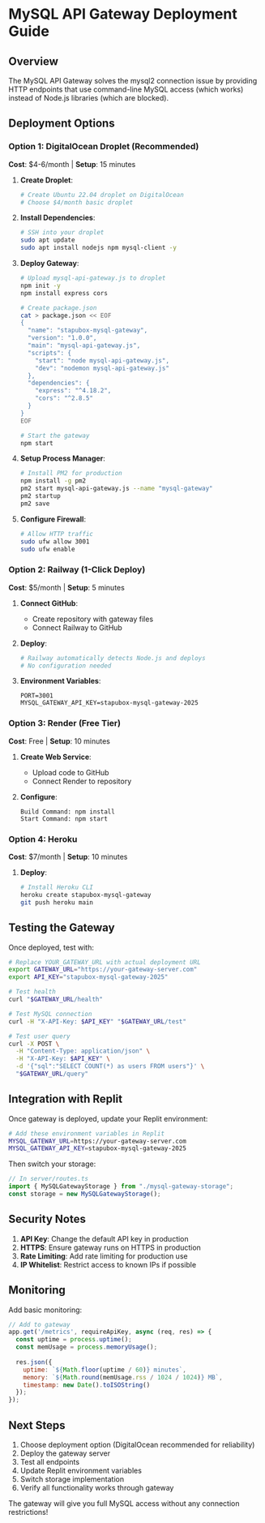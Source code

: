 # MySQL API Gateway Deployment Guide

## Overview
The MySQL API Gateway solves the mysql2 connection issue by providing HTTP endpoints that use command-line MySQL access (which works) instead of Node.js libraries (which are blocked).

## Deployment Options

### Option 1: DigitalOcean Droplet (Recommended)
**Cost**: $4-6/month | **Setup**: 15 minutes

1. **Create Droplet**:
   ```bash
   # Create Ubuntu 22.04 droplet on DigitalOcean
   # Choose $4/month basic droplet
   ```

2. **Install Dependencies**:
   ```bash
   # SSH into your droplet
   sudo apt update
   sudo apt install nodejs npm mysql-client -y
   ```

3. **Deploy Gateway**:
   ```bash
   # Upload mysql-api-gateway.js to droplet
   npm init -y
   npm install express cors
   
   # Create package.json
   cat > package.json << EOF
   {
     "name": "stapubox-mysql-gateway",
     "version": "1.0.0",
     "main": "mysql-api-gateway.js",
     "scripts": {
       "start": "node mysql-api-gateway.js",
       "dev": "nodemon mysql-api-gateway.js"
     },
     "dependencies": {
       "express": "^4.18.2",
       "cors": "^2.8.5"
     }
   }
   EOF
   
   # Start the gateway
   npm start
   ```

4. **Setup Process Manager**:
   ```bash
   # Install PM2 for production
   npm install -g pm2
   pm2 start mysql-api-gateway.js --name "mysql-gateway"
   pm2 startup
   pm2 save
   ```

5. **Configure Firewall**:
   ```bash
   # Allow HTTP traffic
   sudo ufw allow 3001
   sudo ufw enable
   ```

### Option 2: Railway (1-Click Deploy)
**Cost**: $5/month | **Setup**: 5 minutes

1. **Connect GitHub**:
   - Create repository with gateway files
   - Connect Railway to GitHub

2. **Deploy**:
   ```bash
   # Railway automatically detects Node.js and deploys
   # No configuration needed
   ```

3. **Environment Variables**:
   ```
   PORT=3001
   MYSQL_GATEWAY_API_KEY=stapubox-mysql-gateway-2025
   ```

### Option 3: Render (Free Tier)
**Cost**: Free | **Setup**: 10 minutes

1. **Create Web Service**:
   - Upload code to GitHub
   - Connect Render to repository

2. **Configure**:
   ```
   Build Command: npm install
   Start Command: npm start
   ```

### Option 4: Heroku
**Cost**: $7/month | **Setup**: 10 minutes

1. **Deploy**:
   ```bash
   # Install Heroku CLI
   heroku create stapubox-mysql-gateway
   git push heroku main
   ```

## Testing the Gateway

Once deployed, test with:

```bash
# Replace YOUR_GATEWAY_URL with actual deployment URL
export GATEWAY_URL="https://your-gateway-server.com"
export API_KEY="stapubox-mysql-gateway-2025"

# Test health
curl "$GATEWAY_URL/health"

# Test MySQL connection
curl -H "X-API-Key: $API_KEY" "$GATEWAY_URL/test"

# Test user query
curl -X POST \
  -H "Content-Type: application/json" \
  -H "X-API-Key: $API_KEY" \
  -d '{"sql":"SELECT COUNT(*) as users FROM users"}' \
  "$GATEWAY_URL/query"
```

## Integration with Replit

Once gateway is deployed, update your Replit environment:

```bash
# Add these environment variables in Replit
MYSQL_GATEWAY_URL=https://your-gateway-server.com
MYSQL_GATEWAY_API_KEY=stapubox-mysql-gateway-2025
```

Then switch your storage:

```typescript
// In server/routes.ts
import { MySQLGatewayStorage } from "./mysql-gateway-storage";
const storage = new MySQLGatewayStorage();
```

## Security Notes

1. **API Key**: Change the default API key in production
2. **HTTPS**: Ensure gateway runs on HTTPS in production
3. **Rate Limiting**: Add rate limiting for production use
4. **IP Whitelist**: Restrict access to known IPs if possible

## Monitoring

Add basic monitoring:

```javascript
// Add to gateway
app.get('/metrics', requireApiKey, async (req, res) => {
  const uptime = process.uptime();
  const memUsage = process.memoryUsage();
  
  res.json({
    uptime: `${Math.floor(uptime / 60)} minutes`,
    memory: `${Math.round(memUsage.rss / 1024 / 1024)} MB`,
    timestamp: new Date().toISOString()
  });
});
```

## Next Steps

1. Choose deployment option (DigitalOcean recommended for reliability)
2. Deploy the gateway server
3. Test all endpoints
4. Update Replit environment variables
5. Switch storage implementation
6. Verify all functionality works through gateway

The gateway will give you full MySQL access without any connection restrictions!